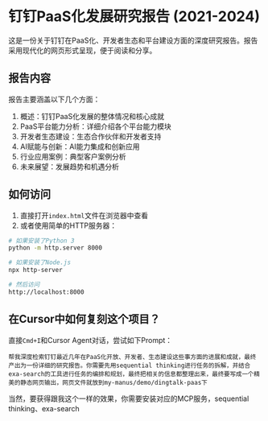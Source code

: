 # 钉钉PaaS化发展研究报告 (2021-2024)

这是一份关于钉钉在PaaS化、开发者生态和平台建设方面的深度研究报告。报告采用现代化的网页形式呈现，便于阅读和分享。

## 报告内容

报告主要涵盖以下几个方面：

1. 概述：钉钉PaaS化发展的整体情况和核心成就
2. PaaS平台能力分析：详细介绍各个平台能力模块
3. 开发者生态建设：生态合作伙伴和开发者支持
4. AI赋能与创新：AI能力集成和创新应用
5. 行业应用案例：典型客户案例分析
6. 未来展望：发展趋势和机遇分析

## 如何访问

1. 直接打开`index.html`文件在浏览器中查看
2. 或者使用简单的HTTP服务器：

```bash
# 如果安装了Python 3
python -m http.server 8000

# 如果安装了Node.js
npx http-server

# 然后访问
http://localhost:8000
```

## 在Cursor中如何复刻这个项目？
直接`Cmd+I`和Cursor Agent对话，尝试如下Prompt：
```prompt
帮我深度检索钉钉最近几年在PaaS化开放、开发者、生态建设这些事方面的进展和成就，最终产出为一份详细的研究报告。你需要先用sequential thinking进行任务的拆解，并结合exa-search的工具进行任务的编排和规划，最终把相关的信息都整理出来，最终要写成一个精美的静态网页输出，网页文件就放到my-manus/demo/dingtalk-paas下
```

当然，要获得跟我这个一样的效果，你需要安装对应的MCP服务，sequential thinking、exa-search


